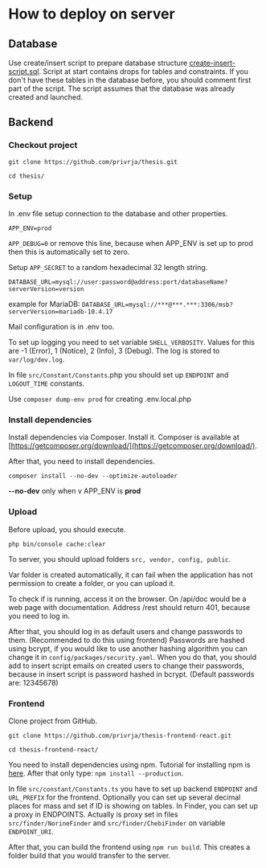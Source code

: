 
# How to deploy on server

## Database

Use create/insert script to prepare database structure [create-insert-script.sql](https://github.com/privrja/MassSpecBlocks/blob/main/create-insert-script.sql). Script at start contains drops for tables and constraints. If you don't have these tables in the database before, you should comment first part of the script. The script assumes that the database was already created and launched.

## Backend

### Checkout project
```git clone https://github.com/privrja/thesis.git```

```cd thesis/```

### Setup

In .env file setup connection to the database and other properties.

`APP_ENV=prod`

`APP_DEBUG=0` or remove this line, because when APP_ENV is set up to prod then this is automatically set to zero.

Setup `APP_SECRET` to a random hexadecimal 32 length string.

`DATABASE_URL=mysql://user:password@address:port/databaseName?serverVersion=version`

example for MariaDB: `DATABASE_URL=mysql://***@***.***:3306/msb?serverVersion=mariadb-10.4.17`

Mail configuration is in .env too.

To set up logging you need to set variable `SHELL_VERBOSITY`. Values for this are -1 (Error), 1 (Notice), 2 (Info), 3 (Debug). The log is stored to `var/log/dev.log`.

In file `src/Constant/Constants`.php you should set up `ENDPOINT` and `LOGOUT_TIME` constants.

Use `composer dump-env prod` for creating .env.local.php

### Install dependencies

Install dependencies via Composer. Install it. Composer is available at [https://getcomposer.org/download/](https://getcomposer.org/download/).

After that, you need to install dependencies. 

`composer install --no-dev --optimize-autoloader`

**--no-dev** only when v APP_ENV is **prod**

### Upload

Before upload, you should execute.

`php bin/console cache:clear`

To server, you should upload folders `src, vendor, config, public`.

Var folder is created automatically, it can fail when the application has not permission to create a folder, or you can upload it.

To check if is running, access it on the browser. On /api/doc would be a web page with documentation. Address /rest should return 401, because you need to log in.

After that, you should log in as default users and change passwords to them. (Recommended to do this using frontend) 
Passwords are hashed using bcrypt, if you would like to use another hashing algorithm you can change it in `config/packages/security.yaml`. When you do that, you should add to insert script emails on created users to change their passwords, because in insert script is password hashed in bcrypt. (Default passwords are: 12345678)

### Frontend

Clone project from GitHub.

`git clone https://github.com/privrja/thesis-frontend-react.git` 

```cd thesis-frontend-react/```


You need to install dependencies using npm. Tutorial for installing npm is [here](https://www.npmjs.com/get-npm). After that only type: 
`npm install --production`.

In file `src/constant/Constants.ts` you have to set up backend `ENDPOINT` and `URL_PREFIX` for the frontend. Optionally you can set up several decimal places for mass and set if ID is showing on tables. In Finder, you can set up a proxy in ENDPOINTS. Actually is proxy set in files `src/finder/NorineFinder` and `src/finder/ChebiFinder` on variable `ENDPOINT_URI`.

After that, you can build the frontend using `npm run build`. This creates a folder build that you would transfer to the server.
